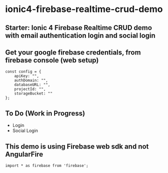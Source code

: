 # ionic4-firebase-realtime-crud-demo
## Starter: Ionic 4 Firebase Realtime CRUD demo with email authentication login and social login

## Get your google firebase credentials, from firebase console (web setup)
```
const config = {
    apiKey: "",
    authDomain: "",
    databaseURL: "",
    projectId: "",
    storageBucket: ""
};
```
## To Do (Work in Progress)
- Login
- Social Login

## This demo is using Firebase web sdk and not AngularFire
```
import * as firebase from 'firebase';
```
